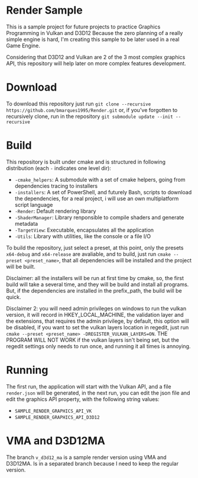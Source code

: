 # Render Sample

This is a sample project for future projects to practice Graphics Programming in Vulkan and D3D12
Because the zero planning of a really simple engine is hard, I'm creating this sample to be later
used in a real Game Engine.

Considering that D3D12 and Vulkan are 2 of the 3 most complex graphics API, this repository will
help later on more complex features development.

# Download

To download this repository just run `git clone --recursive https://github.com/bmarques1995/Render.git` or,
if you've forgotten to recursively clone, run in the repository `git submodule update --init --recursive`

# Build

This repository is built under cmake and is structured in following distribution (each `-` indicates
one level dir):

- `-cmake_helpers`: A submodule with a set of cmake helpers, going from dependencies tracing to installers
- `-installers`: A set of PowerShell, and futurely Bash, scripts to download the dependencies, for a real project, i will use an own multiplatform script language
- `-Render`: Default rendering library
- `-ShaderManager`: Library renponsible to compile shaders and generate metadata
- `-TargetView`: Executable, encapsulates all the application
- `-Utils`: Library with utilities, like the console or a file I/O

To build the repository, just select a preset, at this point, only the presets `x64-debug` and `x64-release`
are avaliable, and to build, just run `cmake --preset <preset_name>`, that all dependencies will be installed
and the project will be built.

Disclaimer: all the installers will be run at first time by cmake, so, the first build will take a several time,
and they will be build and install all programs. But, if the dependencies are installed in the prefix_path, the build
will be quick.

Disclaimer 2: you will need admin privileges on windows to run the vulkan version, it will record in HKEY_LOCAL_MACHINE,
the validation layer and the extensions, that requires the admin privilege, by default, this option will be disabled,
if you want to set the vulkan layers location in regedit, just run `cmake --preset <preset_name> -DREGISTER_VULKAN_LAYERS=ON`.
THE PROGRAM WILL NOT WORK if the vulkan layers isn't being set, but the regedit settings only needs to run once, and running it all times is annoying.

# Running

The first run, the application will start with the Vulkan API, and a file `render.json` will be generated, in the next run,
you can edit the json file and edit the graphics API property, with the following string values:

- `SAMPLE_RENDER_GRAPHICS_API_VK`
- `SAMPLE_RENDER_GRAPHICS_API_D3D12`

# VMA and D3D12MA

The branch `v_d3d12_ma` is a sample render version using VMA and D3D12MA. Is in a separated branch because I need to keep the regular version.
